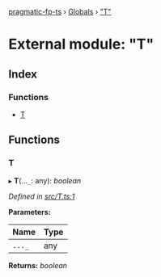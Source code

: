 [pragmatic-fp-ts](../README.md) › [Globals](../globals.md) › ["T"](_t_.md)

# External module: "T"

## Index

### Functions

* [T](_t_.md#t)

## Functions

###  T

▸ **T**(...`_`: any): *boolean*

*Defined in [src/T.ts:1](https://github.com/hermann-p/pragmatic-fp-ts/blob/d79a7fd/src/T.ts#L1)*

**Parameters:**

Name | Type |
------ | ------ |
`..._` | any |

**Returns:** *boolean*
